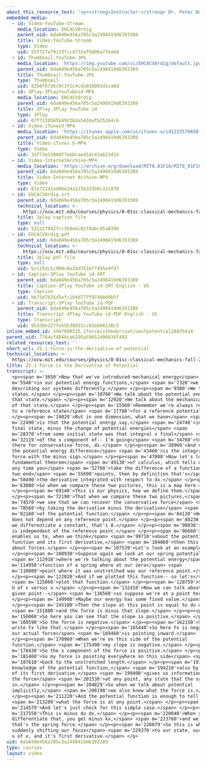 ```yaml
---
about_this_resource_text: '<p><strong>Instructor:</strong> Dr. Peter Dourmashkin</p>'
embedded_media:
  - id: Video-YouTube-Stream
    media_location: EHCACV8rdig
    parent_uid: 6da049e456a705c5a2498419d6393389
    title: Video-YouTube-Stream
    type: Video
    uid: 55f727e79133fcc4733af9d06a77eab9
  - id: Thumbnail-YouTube-JPG
    media_location: 'https://img.youtube.com/vi/EHCACV8rdig/default.jpg'
    parent_uid: 6da049e456a705c5a2498419d6393389
    title: Thumbnail-YouTube-JPG
    type: Thumbnail
    uid: 82b6f6726c0c3f1c4cda916065d1ca8d
  - id: 3Play-3PlayYouTubeid-MP4
    media_location: EHCACV8rdig
    parent_uid: 6da049e456a705c5a2498419d6393389
    title: 3Play-3Play YouTube id
    type: 3Play
    uid: 07f7120565b49d364a5416afb25264c6
  - id: Video-iTunesU-MP4
    media_location: 'https://itunes.apple.com/us/itunes-u/id1223579658'
    parent_uid: 6da049e456a705c5a2498419d6393389
    title: Video-iTunes U-MP4
    type: Video
    uid: 3af73e53060f7eb8caed1dc43a622d16
  - id: Video-InternetArchive-MP4
    media_location: 'https://archive.org/download/MIT8.01F16/MIT8_01F16_L25v01_360p.mp4'
    parent_uid: 6da049e456a705c5a2498419d6393389
    title: Video-Internet Archive-MP4
    type: Video
    uid: 81e722d1ed9be24a115b2d3b0c32c878
  - id: EHCACV8rdig.srt
    parent_uid: 6da049e456a705c5a2498419d6393389
    technical_location: >-
      https://ocw.mit.edu/courses/physics/8-01sc-classical-mechanics-fall-2016/week-8-potential-energy-and-energy-conservation/25.1-force-is-the-derivative-of-potential/25.1-force-is-the-derivative-of-potential/EHCACV8rdig.srt
    title: 3play caption file
    type: null
    uid: 531227042fcc3b9ebc01f8abc95a839b
  - id: EHCACV8rdig.pdf
    parent_uid: 6da049e456a705c5a2498419d6393389
    technical_location: >-
      https://ocw.mit.edu/courses/physics/8-01sc-classical-mechanics-fall-2016/week-8-potential-energy-and-energy-conservation/25.1-force-is-the-derivative-of-potential/25.1-force-is-the-derivative-of-potential/EHCACV8rdig.pdf
    title: 3play pdf file
    type: null
    uid: bcc25dc1c900c6e26d351bf7495e9fd7
  - id: Caption-3Play YouTube id-SRT
    parent_uid: 6da049e456a705c5a2498419d6393389
    title: Caption-3Play YouTube id-SRT-English - US
    type: Caption
    uid: bb75d7b35d5efc2b4d777f9748b09b5f
  - id: Transcript-3Play YouTube id-PDF
    parent_uid: 6da049e456a705c5a2498419d6393389
    title: Transcript-3Play YouTube id-PDF-English - US
    type: Transcript
    uid: 95d30e227fa55b30915cc02eb08138c5
inline_embed_id: 1947000325.1forceisthederivativeofpotential28435434
parent_uid: 7764cf4840ca6295a59652406638f492
related_resources_text: ''
short_url: 25.1-force-is-the-derivative-of-potential
technical_location: >-
  https://ocw.mit.edu/courses/physics/8-01sc-classical-mechanics-fall-2016/week-8-potential-energy-and-energy-conservation/25.1-force-is-the-derivative-of-potential/25.1-force-is-the-derivative-of-potential
title: 25.1 Force is the Derivative of Potential
transcript: >-
  <p><span m='3650'>Now that we've introduced mechanical energy</span> <span
  m='5540'>in our potential energy functions,</span> <span m='7320'>we're
  describing our systems differently.</span> </p><p><span m='9380'>We talk about
  states.</span> </p><p><span m='10760'>We talk about the potential energy of
  that state.</span> </p><p><span m='12920'>We talk about the mechanical energy
  of that state.</span> </p><p><span m='15560'>Remember we're always referring
  to a reference state</span> <span m='17780'>for a reference potential.</span>
  </p><p><span m='19820'>But in one dimension, what we have</span> <span
  m='22490'>is that the potential energy say,</span> <span m='24740'>in some
  final state, minus the change of potential energies</span> <span
  m='28370'>from some initial state was that integral x final</span> <span
  m='32119'>of the x component of-- I'm going</span> <span m='34760'>to put c up
  there for conservative force, dx.</span> </p><p><span m='38960'>And now, so
  the potential energy difference</span> <span m='43460'>is the integral of the
  force with the minus sign.</span> </p><p><span m='47000'>Now let's look at a
  fundamental theorem</span> <span m='49130'>of calculus, which tells us that
  any time you</span> <span m='52760'>take the difference of a function between
  two end</span> <span m='55690'>points, then by definition that's</span> <span
  m='58490'>the derivative integrated with respect to dx.</span> </p><p><span
  m='63080'>So when we compare these two pictures, this is a map here.</span>
  </p><p><span m='69140'>This is our physics, how we define them.</span>
  </p><p><span m='72190'>That when we compare these two pictures,</span> <span
  m='74570'>we see that we can recover the conservative force</span> <span
  m='78560'>by taking the derivative minus the derivative</span> <span
  m='82160'>of the potential function.</span> </p><p><span m='84130'>Here, force
  does not depend on any reference point.</span> </p><p><span m='88230'>And when
  we differentiate a constant, that's 0.</span> </p><p><span m='90830'>So this
  is independent of the reference point.</span> </p><p><span m='96660'>And this
  enables us to, when we think</span> <span m='99710'>about the potential
  function and its first derivative,</span> <span m='104060'>then this tells us
  about forces.</span> </p><p><span m='107539'>Let's look at an example.</span>
  </p><p><span m='108930'>Suppose again we look at our spring potential</span>
  <span m='112910'>where we're talking about the potential energy</span> <span
  m='114950'>function of a spring where at our zero</span> <span
  m='118009'>point where it was unstretched was our reference point.</span>
  </p><p><span m='122020'>And if we plotted this function-- so let's</span>
  <span m='125060'>plot that function.</span> </p><p><span m='128759'>So here is
  U of x versus x.</span> </p><p><span m='132410'>Now we can talk about at any
  given point--</span> <span m='136560'>so suppose we're at a point here.</span>
  </p><p><span m='140900'>Maybe our energy has some fixed value.</span>
  </p><p><span m='145100'>Then the slope at this point is equal to du dx,</span>
  <span m='151880'>and the force is minus that slope.</span> </p><p><span
  m='156060'>So here you can see that the slope is positive.</span> </p><p><span
  m='160590'>So the force is negative.</span> </p><p><span m='162150'>So I can
  write Fx like that.</span> </p><p><span m='165440'>So here Fx is negative, so
  our actual force</span> <span m='169460'>is pointing inward.</span>
  </p><p><span m='170960'>When we're on this side of the potential
  function,</span> <span m='175490'>my slope is negative.</span> </p><p><span
  m='178430'>So the x component of the force is positive.</span> </p><p><span
  m='181460'>So my force is pointing everywhere on this side</span> <span
  m='187610'>back to the unstretched length.</span> </p><p><span m='191300'>So
  knowledge of the potential function,</span> <span m='194210'>also by knowledge
  of its first derivative,</span> <span m='199400'>gives us information about
  the force</span> <span m='201530'>at any point, any state that the system is
  in.</span> </p><p><span m='204829'>So when we talk about potential
  implicitly,</span> <span m='208190'>we also know what the force is.</span>
  </p><p><span m='211220'>And the potential function is enough to tell us</span>
  <span m='213289'>what the force is at any point.</span> </p><p><span
  m='214579'>And let's just check for this simple case.</span> </p><p><span
  m='217550'>This is minus du dx.</span> </p><p><span m='220040'>When you
  differentiate that, you get minus kx,</span> <span m='223760'>and we know
  that's the spring force.</span> </p><p><span m='226079'>So this is why we're
  suddenly shifting our focus</span> <span m='229370'>to our state, our function
  u of x, and it's first derivative.</span> </p>
uid: 6da049e456a705c5a2498419d6393389
type: courses
layout: video
---
```

